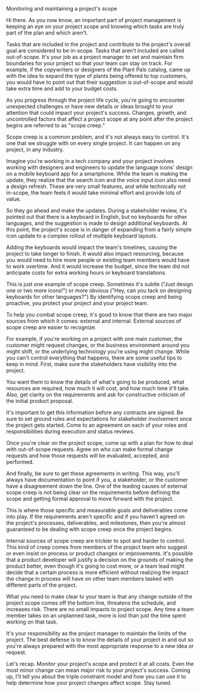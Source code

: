 Monitoring and maintaining a project's scope


Hi there. As you now know, an important part of project management is keeping an eye on your project scope and knowing which tasks are truly part of the plan and which aren't.

Tasks that are included in the project and contribute to the project's overall goal are considered to be in-scope. Tasks that aren't included are called out-of-scope. It's your
job as a project manager to set and maintain firm boundaries for your project so that your team can stay on track. For example, if the copywriters or designers of the Plant
Pals catalog, came up with the idea to expand the type of plants being offered to top customers, you would have to point out that their suggestion is out-of-scope and would 
take extra time and add to your budget costs. 

As you progress through the project life cycle, you're going to encounter unexpected challenges or have new details or ideas brought to your attention that could impact your
project's success. Changes, growth, and uncontrolled factors that affect a project scope at any point after the project begins are referred to as "scope creep."

Scope creep is a common problem, and it's not always easy to control. It's one that we struggle with on every single project. It can happen on any project, in any industry. 

Imagine you're working in a tech company and your project involves working with designers and engineers to update the language icons' design on a mobile keyboard app for a 
smartphone. While the team is making the update, they realize that the search icon and the voice input icon also need a design refresh. These are very small features, and while
technically not in-scope, the team feels it would take minimal effort and provide lots of value. 

So they go ahead and make the updates. During a stakeholder review, it's pointed out that there is a keyboard in English, but no keyboards for other languages, and the 
suggestion is made to design additional keyboards. At this point, the project's scope is in danger of expanding from a fairly simple icon update to a complex rollout of 
multiple keyboard layouts.

Adding the keyboards would impact the team's timelines, causing the project to take longer to finish. It would also impact resourcing, because you would need to hire more people
or existing team members would have to work overtime. And it would increase the budget, since the team did not anticipate costs for extra working hours or keyboard translations.

This is just one example of scope creep. Sometimes it's subtle ("Just design one or two more icons!") or more obvious ("Hey, can you tack on designing keyboards for other
languages?") By identifying scope creep and being proactive, you protect your project and your project team.

To help you combat scope creep, it's good to know that there are two major sources from which it comes: external and internal. External sources of scope creep are easier to 
recognize. 

For example, if you're working on a project with one main customer, the customer might request changes, or the business environment around you might shift, or the underlying 
technology you're using might change. While you can't control everything that happens, there are some useful tips to keep in mind. First, make sure the stakeholders have 
visibility into the project.

You want them to know the details of what's going to be produced, what resources are required, how much it will cost, and how much time it'll take. Also, get clarity on the
requirements and ask for constructive criticism of the initial product proposal. 

It's important to get this information before any contracts are signed. Be sure to set ground rules and expectations for stakeholder involvement once the project gets started.
Come to an agreement on each of your roles and responsibilities during execution and status reviews.

Once you're clear on the project scope, come up with a plan for how to deal with out-of-scope requests. Agree on who can make formal change requests and how those requests 
will be evaluated, accepted, and performed. 

And finally, be sure to get these agreements in writing. This way, you'll always have documentation to point if you, a stakeholder, or the customer have a disagreement down 
the line. One of the leading causes of external scope creep is not being clear on the requirements before defining the scope and getting formal approval to move forward 
with the project. 

This is where those specific and measurable goals and deliverables come into play. If the requirements aren't specific and if you haven't agreed on the project's processes,
deliverables, and milestones, then you're almost guaranteed to be dealing with scope creep once the project begins.

Internal sources of scope creep are trickier to spot and harder to control. This kind of creep comes from members of the project team who suggest or even insist on process 
or product changes or improvements. It's possible that a product developer will justify a decision on the grounds of making the product better, even though it's going to cost 
more, or a team lead might decide that a certain process is more efficient without realizing the impact the change in process will have on other team members tasked with
different parts of the project.

What you need to make clear to your team is that any change outside of the project scope comes off the bottom line, threatens the schedule, and increases risk. There are no 
small impacts to project scope. Any time a team member takes on an unplanned task, more is lost than just the time spent working on that task. 

It's your responsibility as the project manager to maintain the limits of the project. The best defense is to know the details of your project in and out so you're always
prepared with the most appropriate response to a new idea or request. 

Let's recap. Monitor your project's scope and protect it at all costs. Even the most minor change can mean major risk to your project's success. Coming up, I'll tell you
about the triple constraint model and how you can use it to help determine how your project changes affect scope. Stay tuned.
